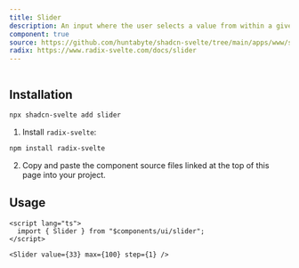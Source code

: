 ```yaml
---
title: Slider
description: An input where the user selects a value from within a given range.
component: true
source: https://github.com/huntabyte/shadcn-svelte/tree/main/apps/www/src/lib/components/ui/slider
radix: https://www.radix-svelte.com/docs/slider
---
```


<script>
  import { SliderDemo, ComponentExample, ManualInstall } from '$lib/components/docs';
</script>

<ComponentExample src="src/lib/components/docs/examples/slider/SliderDemo.svelte">

<div slot="example" style="width: 100%; display: flex; justify-content: center;">
<SliderDemo />
</div>

</ComponentExample>

## Installation

```bash
npx shadcn-svelte add slider
```

<ManualInstall>

1. Install `radix-svelte`:

```bash
npm install radix-svelte
```

2. Copy and paste the component source files linked at the top of this page into your project.

</ManualInstall>

## Usage

```svelte
<script lang="ts">
  import { Slider } from "$components/ui/slider";
</script>
```

```svelte
<Slider value={33} max={100} step={1} />
```
